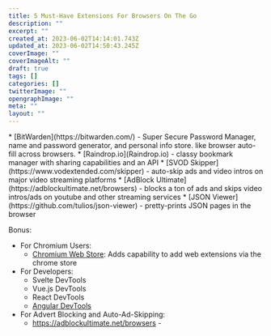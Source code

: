 ```yaml
---
title: 5 Must-Have Extensions For Browsers On The Go
description: ""
excerpt: ""
created_at: 2023-06-02T14:14:01.743Z
updated_at: 2023-06-02T14:50:43.245Z
coverImage: ""
coverImageAlt: ""
draft: true
tags: []
categories: []
twitterImage: ""
opengraphImage: ""
meta: ""
layout: ""
---
```


<tldr>
* [BitWarden](https://bitwarden.com/) - Super Secure Password Manager, name and password generator, and personal info store. like browser auto-fill across browsers.
* [Raindrop.io](Raindrop.io) - classy bookmark manager with sharing capabilities and an API
* [SVOD Skipper](https://www.vodextended.com/skipper) - auto-skip ads and video intros on major video streaming platforms
* [AdBlock Ultimate](https://adblockultimate.net/browsers) - blocks a ton of ads and skips video intros/ads on youtube and other streaming services
* [JSON Viewer](https://github.com/tulios/json-viewer) - pretty-prints JSON pages in the browser

Bonus:
* For Chromium Users:
  * [Chromium Web Store](https://github.com/NeverDecaf/chromium-web-store): Adds capability to add web extensions via the chrome store
* For Developers:
  * Svelte DevTools
  * Vue.js DevTools
  * React DevTools
  * [Angular DevTools](https://angular.io/guide/devtools)
* For Advert Blocking and Auto-Ad-Skipping:
  * https://adblockultimate.net/browsers - 
</tldr>